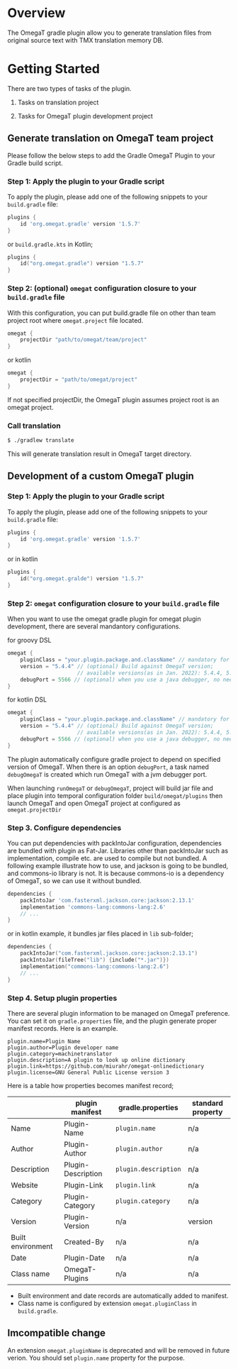 # Overview

The OmegaT gradle plugin allow you to generate translation files from original source text
with TMX translation memory DB.

# Getting Started 

There are two types of tasks of the plugin.

1. Tasks on translation project

2. Tasks for OmegaT plugin development project


## Generate translation on OmegaT team project

Please follow the below steps to add the Gradle OmegaT Plugin to your Gradle build script.

### Step 1: Apply the plugin to your Gradle script

To apply the plugin, please add one of the following snippets to your `build.gradle` file:

```groovy
plugins {
    id 'org.omegat.gradle' version '1.5.7'
}
```
or `build.gradle.kts` in Kotlin;

```kotlin
plugins {
    id("org.omegat.gradle") version "1.5.7"
}
```

### Step 2: (optional) `omegat` configuration closure to your `build.gradle` file

With this configuration, you can put build.gradle file on other than team project root where `omegat.project` file located.

```groovy
omegat {
    projectDir "path/to/omegat/team/project"
}
```
or kotlin
```kotlin
omegat {
    projectDir = "path/to/omegat/project"
}
```

If not specified projectDir, the OmegaT plugin assumes project root is an omegat project.

###  Call translation

```bash
$ ./gradlew translate
```

This will generate translation result in OmegaT target directory.

## Development of a custom OmegaT plugin

### Step 1: Apply the plugin to your Gradle script

To apply the plugin, please add one of the following snippets to your `build.gradle` file:

```groovy
plugins {
    id 'org.omegat.gradle' version '1.5.7'
}
```
or in kotlin
```kotlin
plugins {
    id("org.omegat.gralde") version "1.5.7"
}
```

### Step 2: `omegat` configuration closure to your `build.gradle` file

When you want to use the omegat gradle plugin for omegat plugin development, there are several
mandantory configurations. 

for groovy DSL

```groovy
omegat {
    pluginClass = "your.plugin.package.and.className" // mandatory for plugin development
    version = "5.4.4" // (optional) Build against OmegaT version;
                      // available versions(as in Jan. 2022): 5.4.4, 5.5.0, 5.6.0, 5.7.0
    debugPort = 5566 // (optional) when you use a java debugger, no need when use IDEs
}
```

for kotlin DSL

```kotlin
omegat {
    pluginClass = "your.plugin.package.and.className" // mandatory for plugin development
    version = "5.4.4" // (optional) Build against OmegaT version;
                      // available versions(as in Jan. 2022): 5.4.4, 5.5.0, 5.6.0, 5.7.0
    debugPort = 5566 // (optional) when you use a java debugger, no need when use IDEs
}
```

The plugin automatically configure gradle project to depend on specified version of OmegaT.
When there is an option `debugPort`, a task named `debugOmegaT` is created which run OmegaT
with a jvm debugger port.

When launching `runOmegaT` or `debugOmegaT`, project will build jar file and place
plugin into temporal configuration folder `build/omegat/plugins` then launch OmegaT
and open OmegaT project at configured as `omegat.projectDir`

### Step 3. Configure dependencies

You can put dependencies with packIntoJar configuration, dependencies are bundled with plugin as Fat-Jar.
Libraries other than packIntoJar such as implementation, compile etc. are used to compile but not bundled.
A following example illustrate how to use, and jackson is going to be bundled, and commons-io library is not.
It is because commons-io is a dependency of OmegaT, so we can use it without bundled.

```groovy
dependencies {
    packIntoJar 'com.fasterxml.jackson.core:jackson:2.13.1'
    implementation 'commons-lang:commons-lang:2.6'
    // ...
}
```

or in kotlin example, it bundles jar files placed in `lib` sub-folder;

```kotlin
dependencies {
    packIntoJar("com.fasterxml.jackson.core:jackson:2.13.1")
    packIntoJar(fileTree("lib") {include("*.jar")})
    implementation("commons-lang:commons-lang:2.6")
    // ...
}
```

### Step 4. Setup plugin properties

There are several plugin information to be managed on OmegaT preference.
You can set it on `gradle.properties` file, and the plugin generate proper manifest records.
Here is an example.

```properties
plugin.name=Plugin Name
plugin.author=Plugin developer name
plugin.category=machinetranslator
plugin.description=A plugin to look up online dictionary
plugin.link=https://github.com/miurahr/omegat-onlinedictionary
plugin.license=GNU General Public License version 3
```

Here is a table how properties becomes manifest record;

|                    | plugin manifest    | gradle.properties    | standard property   | 
|--------------------|--------------------|----------------------|---------------------|
| Name               | Plugin-Name        | `plugin.name`        | n/a                 | 
| Author             | Plugin-Author      | `plugin.author`      | n/a                 | 
| Description        | Plugin-Description | `plugin.description` | n/a                 | 
| Website            | Plugin-Link        | `plugin.link`        | n/a                 | 
| Category           | Plugin-Category    | `plugin.category`    | n/a                 | 
| Version            | Plugin-Version     | n/a                  | version             | 
| Built environment  | Created-By         | n/a                  | n/a                 | 
| Date               | Plugin-Date        | n/a                  | n/a                 | 
| Class name         | OmegaT-Plugins     | n/a                  | n/a                 | 

- Built environment and date records are automatically added to manifest.
- Class name is configured by extension `omegat.pluginClass` in `build.gradle`.

## Imcompatible change

An extension `omegat.pluginName` is deprecated and will be removed in future verion.
You should set `plugin.name` property for the purpose.
